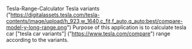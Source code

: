 Tesla-Range-Calculator
Tesla variants ("https://digitalassets.tesla.com/tesla-contents/image/upload/h_923,w_1640,c_fit,f_auto,q_auto:best/compare-model-y-long-range.png")
Purpose of this application is to calculate tesla car ["tesla car variants"] ("https://www.tesla.com/compare")  range according to the variants.

